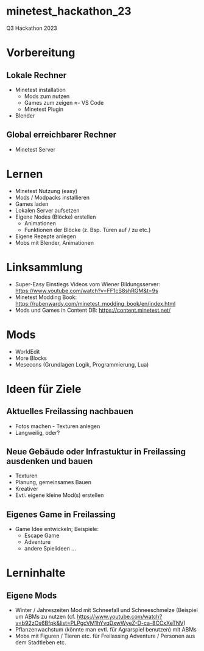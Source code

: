 # minetest_hackathon_23
Q3 Hackathon 2023

# Vorbereitung

## Lokale Rechner
- Minetest installation
  - Mods zum nutzen
  - Games zum zeigen
≈- VS Code
  - Minetest Plugin
- Blender

## Global erreichbarer Rechner
- Minetest Server

# Lernen
- Minetest Nutzung (easy)
- Mods / Modpacks installieren
- Games laden
- Lokalen Server aufsetzen
- Eigene Nodes (Blöcke) erstellen
  - Animationen
  - Funktionen der Blöcke (z. Bsp. Türen auf / zu etc.)
- Eigene Rezepte anlegen
- Mobs mit Blender, Animationen

# Linksammlung

- Super-Easy Einstiegs Videos vom Wiener Bildungsserver: https://www.youtube.com/watch?v=FF1cS8shRGM&t=9s
- Minetest Modding Book: https://rubenwardy.com/minetest_modding_book/en/index.html
- Mods und Games in Content DB: https://content.minetest.net/

# Mods

- WorldEdit
- More Blocks
- Mesecons (Grundlagen Logik, Programmierung, Lua)


# Ideen für Ziele

## Aktuelles Freilassing nachbauen
- Fotos machen - Texturen anlegen
- Langweilig, oder?

## Neue Gebäude oder Infrastuktur in Freilassing ausdenken und bauen
- Texturen
- Planung, gemeinsames Bauen
- Kreativer
- Evtl. eigene kleine Mod(s) erstellen

## Eigenes Game in Freilassing
- Game Idee entwickeln; Beispiele:
  - Escape Game
  - Adventure
  - andere Spielideen ...


# Lerninhalte

## Eigene Mods

- Winter / Jahreszeiten Mod mit Schneefall und Schneeschmelze (Beispiel um ABMs zu nutzen (cf. https://www.youtube.com/watch?v=b92zOs6Bfpk&list=PLPgcVM1hYvqDxwWyeZ-D-ca-8CCxXeTNV)
- Pflanzenwachstum (könnte man evtl. für Agrarspiel benutzen) mit ABMs
- Mobs mit Figuren / Tieren etc. für Freilassing Adventure / Personen aus dem Stadtleben etc.

